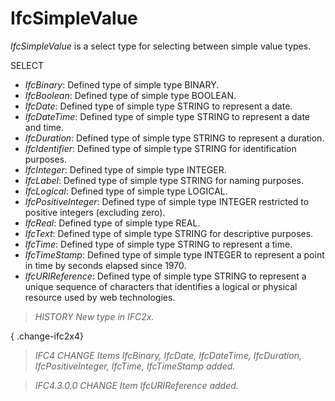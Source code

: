 # IfcSimpleValue

_IfcSimpleValue_ is a select type for selecting between simple value types.
<!-- end of short definition -->

SELECT

* _IfcBinary_: Defined type of simple type BINARY.
* _IfcBoolean_: Defined type of simple type BOOLEAN.
* _IfcDate_: Defined type of simple type STRING to represent a date.
* _IfcDateTime_: Defined type of simple type STRING to represent a date and time.
* _IfcDuration_: Defined type of simple type STRING to represent a duration.
* _IfcIdentifier_: Defined type of simple type STRING for identification purposes.
* _IfcInteger_: Defined type of simple type INTEGER.
* _IfcLabel_: Defined type of simple type STRING for naming purposes.
* _IfcLogical_: Defined type of simple type LOGICAL.
* _IfcPositiveInteger_: Defined type of simple type INTEGER restricted to positive integers (excluding zero).
* _IfcReal_: Defined type of simple type REAL.
* _IfcText_: Defined type of simple type STRING for descriptive purposes.
* _IfcTime_: Defined type of simple type STRING to represent a time.
* _IfcTimeStamp_: Defined type of simple type INTEGER to represent a point in time by seconds elapsed since 1970.
* _IfcURIReference_: Defined type of simple type STRING to represent a unique sequence of characters that identifies a logical or physical resource used by web technologies.

> _HISTORY New type in IFC2x._

{ .change-ifc2x4}
> _IFC4 CHANGE Items _IfcBinary_,
   _IfcDate_, _IfcDateTime_, _IfcDuration_,
   _IfcPositiveInteger_, _IfcTime_, _IfcTimeStamp_ added._

> _IFC4.3.0.0 CHANGE Item _IfcURIReference_ added._
